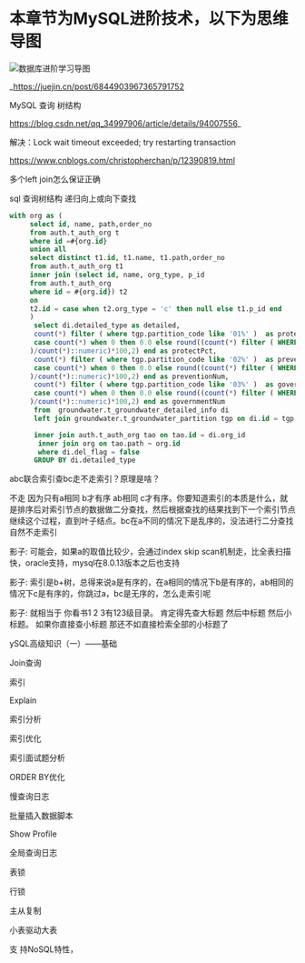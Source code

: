 # 本章节为MySQL进阶技术，以下为思维导图

<img src="https://picturestr.oss-cn-shanghai.aliyuncs.com/img/20200713220714.png" align="center" alt="数据库进阶学习导图">

_https://juejin.cn/post/6844903967365791752

MySQL 查询 树结构

https://blog.csdn.net/qq_34997906/article/details/94007556_

解决：Lock wait timeout exceeded; try restarting transaction

https://www.cnblogs.com/christopherchan/p/12390819.html

多个left join怎么保证正确

sql 查询树结构  递归向上或向下查找

```sql
with org as (
     select id, name, path,order_no
     from auth.t_auth_org t
     where id =#{org.id}
     union all
     select distinct t1.id, t1.name, t1.path,order_no
     from auth.t_auth_org t1
     inner join (select id, name, org_type, p_id
     from auth.t_auth_org
     where id = #{org.id}) t2
     on
     t2.id = case when t2.org_type = 'c' then null else t1.p_id end
     )
      select di.detailed_type as detailed,
      count(*) filter ( where tgp.partition_code like '01%' )  as protectNum,
      case count(*) when 0 then 0.0 else round((count(*) filter ( WHERE tgp.partition_code like '01%'
     )/count(*)::numeric)*100,2) end as protectPct,
      count(*) filter ( where tgp.partition_code like '02%' )  as preventionPct,
      case count(*) when 0 then 0.0 else round((count(*) filter ( WHERE tgp.partition_code like '02%'
     )/count(*)::numeric)*100,2) end as preventionNum,
      count(*) filter ( where tgp.partition_code like '03%' )  as governmentPct,
      case count(*) when 0 then 0.0 else round((count(*) filter ( WHERE tgp.partition_code like '03%'
     )/count(*)::numeric)*100,2) end as governmentNum
      from  groundwater.t_groundwater_detailed_info di
      left join groundwater.t_groundwater_partition tgp on di.id = tgp.detailed_id

      inner join auth.t_auth_org tao on tao.id = di.org_id
       inner join org on tao.path ~ org.id
       where di.del_flag = false
      GROUP BY di.detailed_type

```


abc联合索引查bc走不走索引？原理是啥？

不走  因为只有a相同 b才有序 ab相同 c才有序。你要知道索引的本质是什么，就是排序后对索引节点的数据做二分查找，然后根据查找的结果找到下一个索引节点继续这个过程，直到叶子结点。bc在a不同的情况下是乱序的，没法进行二分查找 自然不走索引

影子:
可能会，如果a的取值比较少，会通过index skip scan机制走，比全表扫描快，oracle支持，mysql在8.0.13版本之后也支持

影子:
索引是b+树，总得来说a是有序的，在a相同的情况下b是有序的，ab相同的情况下c是有序的，你跳过a，bc是无序的，怎么走索引呢

影子:
就相当于 你看书1 2 3有123级目录。 肯定得先查大标题 然后中标题 然后小标题。 如果你直接查小标题 那还不如直接检索全部的小标题了


ySQL高级知识（一）——基础

Join查询

索引

Explain

索引分析

索引优化

索引面试题分析

ORDER BY优化

慢查询日志

批量插入数据脚本

Show Profile

全局查询日志

表锁

行锁

主从复制

小表驱动大表


支 持NoSQL特性，


